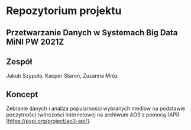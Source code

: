 # Repozytorium projektu

## Przetwarzanie Danych w Systemach Big Data MiNI PW 2021Z

## Zespół

Jakub Szypuła, Kacper Staroń, Zuzanna Mróz

## Koncept

Zebranie danych i analiza popularności wybranych mediów na podstawie poczytności twórczości internetowej na archiwum AO3 z pomocą (API)[https://pypi.org/project/ao3-api/].
